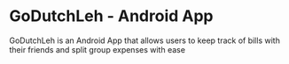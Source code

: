# GoDutchLeh - Android App
GoDutchLeh is an Android App that allows users to keep track of bills with their friends and split group expenses with ease
